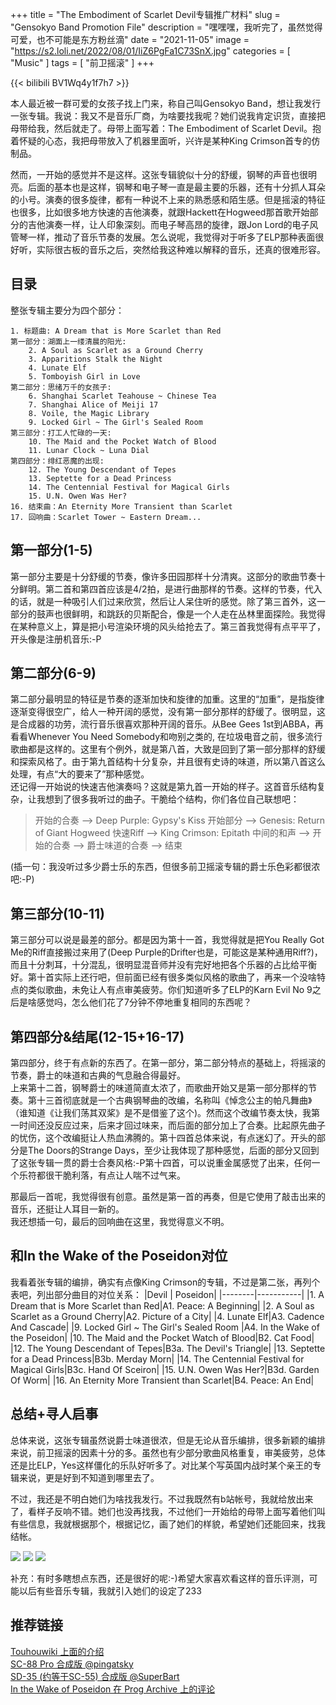 +++
title = "The Embodiment of Scarlet Devil专辑推广材料"
slug = "Gensokyo Band Promotion File"
description = "嘿嘿嘿，我听完了，虽然觉得可爱，也不可能是东方粉丝滴"
date = "2021-11-05"
image = "https://s2.loli.net/2022/08/01/IiZ6PgFa1C73SnX.jpg"
categories = [
    "Music"
]
tags = [
    "前卫摇滚"
]
+++

{{< bilibili BV1Wq4y1f7h7 >}}

本人最近被一群可爱的女孩子找上门来，称自己叫Gensokyo Band，想让我发行一张专辑。我说：我又不是音乐厂商，为啥要找我呢？她们说我肯定识货，直接把母带给我，然后就走了。母带上面写着：The Embodiment of Scarlet Devil。抱着怀疑的心态，我把母带放入了机器里面听，兴许是某种King Crimson首专的仿制品。  

然而，一开始的感觉并不是这样。这张专辑貌似十分的舒缓，钢琴的声音也很明亮。后面的基本也是这样，钢琴和电子琴一直是最主要的乐器，还有十分抓人耳朵的小号。演奏的很多旋律，都有一种说不上来的熟悉感和陌生感。但是摇滚的特征也很多，比如很多地方快速的吉他演奏，就跟Hackett在Hogweed那首歌开始部分的吉他演奏一样，让人印象深刻。而电子琴高昂的旋律，跟Jon Lord的电子风管琴一样，推动了音乐节奏的发展。怎么说呢，我觉得对于听多了ELP那种表面很好听，实际很古板的音乐之后，突然给我这种难以解释的音乐，还真的很难形容。  

## 目录

整张专辑主要分为四个部分：

    1. 标题曲: A Dream that is More Scarlet than Red
    第一部分：湖面上一缕清晨的阳光:
        2. A Soul as Scarlet as a Ground Cherry
        3. Apparitions Stalk the Night
        4. Lunate Elf
        5. Tomboyish Girl in Love
    第二部分：思绪万千的女孩子:
        6. Shanghai Scarlet Teahouse ~ Chinese Tea
        7. Shanghai Alice of Meiji 17
        8. Voile, the Magic Library
        9. Locked Girl ~ The Girl's Sealed Room
    第三部分：打工人忙碌的一天:
        10. The Maid and the Pocket Watch of Blood
        11. Lunar Clock ~ Luna Dial
    第四部分：绯红恶魔的出现:
        12. The Young Descendant of Tepes
        13. Septette for a Dead Princess
        14. The Centennial Festival for Magical Girls
        15. U.N. Owen Was Her?
    16. 结束曲：An Eternity More Transient than Scarlet
    17. 回响曲：Scarlet Tower ~ Eastern Dream...

## 第一部分(1-5)
第一部分主要是十分舒缓的节奏，像许多田园那样十分清爽。这部分的歌曲节奏十分鲜明。第二首和第四首应该是4/2拍，是进行曲那样的节奏。这样的节奏，代入的话，就是一种吸引人们过来欣赏，然后让人呆住听的感觉。除了第三首外，这一部分的鼓声也很鲜明，和跳跃的贝斯配合，像是一个人走在丛林里面探险。我觉得在某种意义上，算是把小号渲染环境的风头给抢去了。第三首我觉得有点平平了，开头像是注册机音乐:-P  

## 第二部分(6-9)
第二部分最明显的特征是节奏的逐渐加快和旋律的加重。这里的“加重”，是指旋律逐渐变得很空广，给人一种开阔的感觉，没有第一部分那样的舒缓了。很明显，这是合成器的功劳，流行音乐很喜欢那种开阔的音乐。从Bee Gees 1st到ABBA，再看看Whenever You Need Somebody和吻别之类的, 在垃圾电音之前，很多流行歌曲都是这样的。这里有个例外，就是第八首，大致是回到了第一部分那样的舒缓和探索风格了。由于第九首结构十分复杂，并且很有史诗的味道，所以第八首这么处理，有点“大的要来了”那种感觉。  
还记得一开始说的快速吉他演奏吗？这就是第九首一开始的样子。这首音乐结构复杂，让我想到了很多我听过的曲子。干脆给个结构，你们各位自己联想吧：

>开始的合奏 --> Deep Purple: Gypsy's Kiss 开始部分 -->
>Genesis: Return of Giant Hogweed 快速Riff --> King Crimson: Epitath 中间的和声 -->
>开始的合奏 --> 爵士味道的合奏 --> 结束

(插一句：我没听过多少爵士乐的东西，但很多前卫摇滚专辑的爵士乐色彩都很浓吧:-P)  

## 第三部分(10-11)
第三部分可以说是最差的部分。都是因为第十一首，我觉得就是把You Really Got Me的Riff直接搬过来用了(Deep Purple的Drifter也是，可能这是某种通用Riff?)，而且十分刺耳，十分混乱，很明显混音师并没有完好地把各个乐器的占比给平衡好。第十首实际上还行吧，但前面已经有很多类似风格的歌曲了，再来一个没啥特点的类似歌曲，未免让人有点审美疲劳。你们知道听多了ELP的Karn Evil No 9之后是啥感觉吗，怎么他们花了7分钟不停地重复相同的东西呢？  

## 第四部分&结尾(12-15+16-17)
第四部分，终于有点新的东西了。在第一部分，第二部分特点的基础上，将摇滚的节奏，爵士的味道和古典的气息融合得最好。  
上来第十二首，钢琴爵士的味道简直太浓了，而歌曲开始又是第一部分那样的节奏。第十三首彻底就是一个古典钢琴曲的改编，名称叫《悼念公主的帕凡舞曲》（谁知道《让我们荡其双桨》是不是借鉴了这个)。然而这个改编节奏太快，我第一时间还没反应过来，后来才回过味来，而后面的部分加上了合奏。比起原先曲子的忧伤，这个改编挺让人热血沸腾的。第十四首总体来说，有点迷幻了。开头的部分是The Doors的Strange Days，至少让我体现了那种感觉，后面的部分又回到了这张专辑一贯的爵士合奏风格:-P第十四首，可以说重金属感觉了出来，任何一个乐符都很干脆利落，有点让人喘不过气来。  

那最后一首呢，我觉得很有创意。虽然是第一首的再奏，但是它使用了敲击出来的音乐，还挺让人耳目一新的。  
我还想插一句，最后的回响曲在这里，我觉得意义不明。  

## 和In the Wake of the Poseidon对位

我看着张专辑的编排，确实有点像King Crimson的专辑，不过是第二张，再列个表吧，列出部分曲目的对位关系：
|Devil | Poseidon|
|--------|-----------|
|1. A Dream that is More Scarlet than Red|A1. Peace: A Beginning|
|2. A Soul as Scarlet as a Ground Cherry|A2. Picture of a City|
|4. Lunate Elf|A3. Cadence And Cascade|
|9. Locked Girl ~ The Girl's Sealed Room |A4. In the Wake of the Poseidon|
|10. The Maid and the Pocket Watch of Blood|B2. Cat Food|
|12. The Young Descendant of Tepes|B3a. The Devil&#39;s Triangle|
|13. Septette for a Dead Princess|B3b. Merday Morn|
|14. The Centennial Festival for Magical Girls|B3c. Hand Of Sceiron|
|15. U.N. Owen Was Her?|B3d. Garden Of Worm|
|16. An Eternity More Transient than Scarlet|B4. Peace: An End|

## 总结+寻人启事

总体来说，这张专辑虽然说爵士味道很浓，但是无论从音乐编排，很多新颖的编排来说，前卫摇滚的因素十分的多。虽然也有少部分歌曲风格重复，审美疲劳，总体还是比ELP，Yes这样僵化的乐队好听多了。对比某个写英国内战时某个亲王的专辑来说，更是好到不知道到哪里去了。  

不过，我还是不明白她们为啥找我发行。不过我既然有b站帐号，我就给放出来了，看样子反响不错。她们也没再找我，不过他们一开始给的母带上面写着他们叫有些信息，我就根据那个，根据记忆，画了她们的样貌，希望她们还能回来，找我结帐。  

![](https://s2.loli.net/2022/08/01/W6EmiNkFGl98LBI.jpg)
![](https://s2.loli.net/2022/08/01/AGmOSclbnYzfup2.jpg)
![](https://s2.loli.net/2022/08/01/Bu7G9LodS8vUXwJ.jpg)

补充：有时多瞎想点东西，还是很好的呢:-)希望大家喜欢看这样的音乐评测，可能以后有些音乐专辑，我就引入她们的设定了233

## 推荐链接
[Touhouwiki 上面的介绍](https://zh.touhouwiki.net/wiki/%E4%B8%9C%E6%96%B9%E7%BA%A2%E9%AD%94%E4%B9%A1/%E9%9F%B3%E4%B9%90)  
[SC-88 Pro 合成版 @pingatsky](https://www.bilibili.com/video/BV1Ai4y1b7LJ)  
[SD-35 (约等于SC-55) 合成版 @SuperBart](https://www.bilibili.com/video/BV1Wq4y1f7h7)  
[In the Wake of Poseidon 在 Prog Archive 上的评论](http://www.progarchives.com/album.asp?id=1904)
